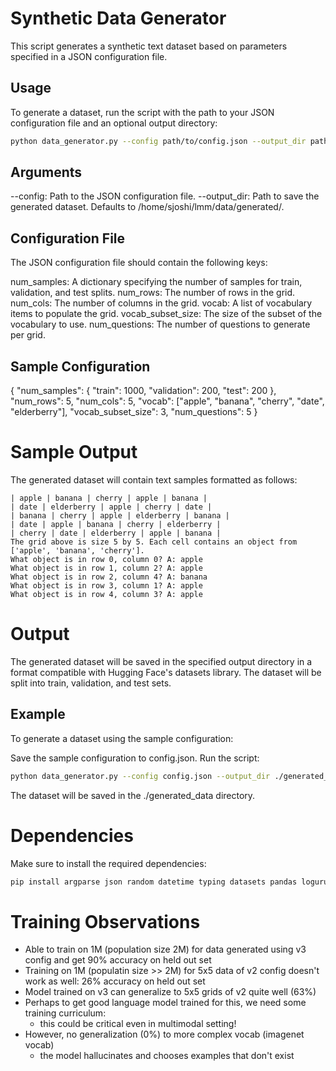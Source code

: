 # Synthetic Data Generator

This script generates a synthetic text dataset based on parameters specified in a JSON configuration file.

## Usage

To generate a dataset, run the script with the path to your JSON configuration file and an optional output directory:

```sh
python data_generator.py --config path/to/config.json --output_dir path/to/output
```

##  Arguments
--config: Path to the JSON configuration file.
--output_dir: Path to save the generated dataset. Defaults to /home/sjoshi/lmm/data/generated/.

## Configuration File
The JSON configuration file should contain the following keys:

num_samples: A dictionary specifying the number of samples for train, validation, and test splits.
num_rows: The number of rows in the grid.
num_cols: The number of columns in the grid.
vocab: A list of vocabulary items to populate the grid.
vocab_subset_size: The size of the subset of the vocabulary to use.
num_questions: The number of questions to generate per grid.

## Sample Configuration

{
    "num_samples": {
        "train": 1000,
        "validation": 200,
        "test": 200
    },
    "num_rows": 5,
    "num_cols": 5,
    "vocab": ["apple", "banana", "cherry", "date", "elderberry"],
    "vocab_subset_size": 3,
    "num_questions": 5
}

# Sample Output

The generated dataset will contain text samples formatted as follows:

```
| apple | banana | cherry | apple | banana |
| date | elderberry | apple | cherry | date |
| banana | cherry | apple | elderberry | banana |
| date | apple | banana | cherry | elderberry |
| cherry | date | elderberry | apple | banana |
The grid above is size 5 by 5. Each cell contains an object from ['apple', 'banana', 'cherry'].
What object is in row 0, column 0? A: apple
What object is in row 1, column 2? A: apple
What object is in row 2, column 4? A: banana
What object is in row 3, column 1? A: apple
What object is in row 4, column 3? A: apple
```

# Output
The generated dataset will be saved in the specified output directory in a format compatible with Hugging Face's datasets library. The dataset will be split into train, validation, and test sets.

## Example
To generate a dataset using the sample configuration:

Save the sample configuration to config.json.
Run the script:

```bash
python data_generator.py --config config.json --output_dir ./generated_data
```

The dataset will be saved in the ./generated_data directory.

# Dependencies
Make sure to install the required dependencies:

```bash
pip install argparse json random datetime typing datasets pandas loguru tqdm
```

# Training Observations

- Able to train on 1M (population size 2M) for data generated using v3 config and get 90% accuracy on held out set
- Training on 1M (populatin size >> 2M) for 5x5 data of v2 config doesn't work as well: 26% accuracy on held out set
- Model trained on v3 can generalize to 5x5 grids of v2 quite well (63%)
- Perhaps to get good language model trained for this, we need some training curriculum:
    - this could be critical even in multimodal setting!
- However, no generalization (0%) to more complex vocab (imagenet vocab)
    - the model hallucinates and chooses examples that don't exist